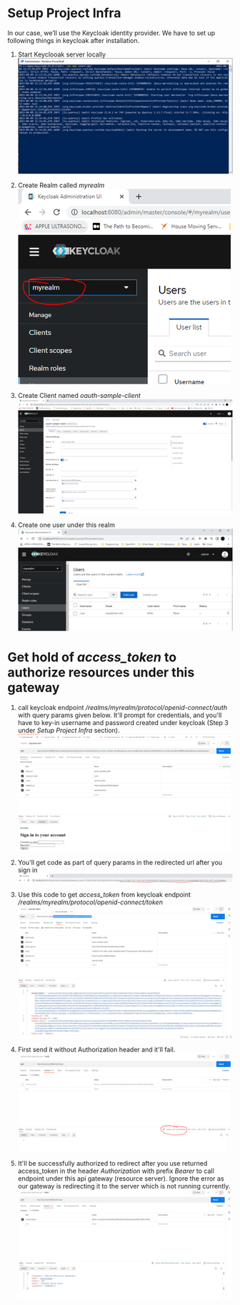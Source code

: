 # Setup Project Infra
In our case, we’ll use the Keycloak identity provider. We have to set up following things in keycloak after installation.

1. Start Keyclooak server locally 
![img_8.png](README_resources/img_8.png)

2. Create Realm called _myrealm_
![img.png](README_resources/img.png)

3. Create Client named _oauth-sample-client_
![img_2.png](README_resources/img_2.png)

4. Create one user under this realm
![img_1.png](README_resources/img_1.png)

# Get hold of _access_token_ to authorize resources under this gateway
1. call keycloak endpoint _/realms/myrealm/protocol/openid-connect/auth_ with query params given below. It'll prompt for credentials, and you'll have to key-in username and password created under keycloak (Step 3 under _Setup Project Infra_ section).
![img_3.png](README_resources/img_3.png)

2. You'll get code as part of query params in the redirected url after you sign in
![img_4.png](README_resources/img_4.png)

3. Use this code to get _access_token_ from keycloak endpoint _/realms/myrealm/protocol/openid-connect/token_
![img_5.png](README_resources/img_5.png)

4. First send it without Authorization header and it'll fail.
![img_7.png](README_resources/img_7.png)

5. It'll be successfully authorized to redirect after you use returned access_token in the header _Authorization_ with prefix _Bearer_ to call endpoint under this api gateway (resource server).
Ignore the error as our gateway is redirecting it to the server which is not running currently.
![img_6.png](README_resources/img_6.png)

